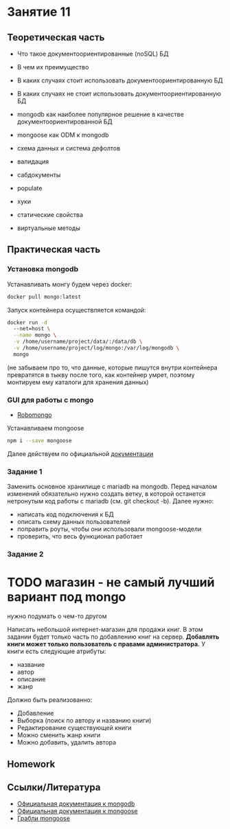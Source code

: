 # Занятие 11

## Теоретическая часть

 - Что такое документоориентированные (noSQL) БД  
 - В чем их преимущество  
 - В каких случаях стоит использовать документоориентированную БД  
 - В каких случаях не стоит использовать документоориентированную БД  
 - mongodb как наиболее популярное решение в качестве документоориентированной БД  
 - mongoose как ODM к mongodb  

 - схема данных и система дефолтов  
 - валидация  
 - сабдокументы 
 - populate  
 - хуки  
 - статические свойства  
 - виртуальные методы  


## Практическая часть

### Установка mongodb

Устанавливать монгу будем через docker:
```bash
docker pull mongo:latest
```

Запуск контейнера осуществляется командой:
```bash
docker run -d
  --net=host \
  --name mongo \
  -v /home/username/project/data/:/data/db \
  -v /home/username/project/log/mongo:/var/log/mongodb \
  mongo
```
(не забываем про то, что данные, которые пишутся внутри контейнера превратятся
в тыкву после того, как контейнер умрет, поэтому монтируем ему каталоги для хранения данных)  

### GUI для работы с mongo
 * [Robomongo](https://robomongo.org/)

Устанавливаем mongoose
```bash
npm i --save mongoose
```

Далее действуем по официальной [документации](https://mongoosejs.com)  

### Задание 1
Заменить основное хранилище с mariadb на mongodb.
Перед началом изменений обязательно нужно создать ветку,
в которой останется нетронутым код работы с mariadb (см. git checkout -b).
Далее нужно:
 - написать код подключения к БД  
 - описать схему данных пользователей  
 - поправить роуты, чтобы они использовали mongoose-модели  
 - проверить, что весь функционал работает  

### Задание 2
# TODO магазин - не самый лучший вариант под mongo
нужно подумать о чем-то другом

Написать небольшой интернет-магазин для продажи книг.
В этом задании будет только часть по добавлению книг на сервер.
**Добавлять книги может только пользователь с правами администратора.**
У книги есть следующие атрибуты:
 - название
 - автор
 - описание
 - жанр

Должно быть реализованно:
* Добавление
* Выборка (поиск по автору и названию книги)
* Редактирование существующей книги
* Можно сменить жанр книги
* Можно добавить, удалить автора


## Homework


## Ссылки/Литература
 - [Официальная документация к mongodb](https://docs.mongodb.com)  
 - [Официальная документация к mongoose](https://mongoosejs.com)  
 - [Грабли mongoose](https://habrahabr.ru/post/253395)  
